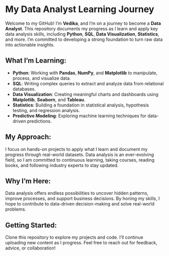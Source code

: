 # My Data Analyst Learning Journey

Welcome to my GitHub! I’m **Vedika**, and I’m on a journey to become a **Data Analyst**. This repository documents my progress as I learn and apply key data analysis skills, including **Python**, **SQL**, **Data Visualization**, **Statistics**, and more. I’m committed to developing a strong foundation to turn raw data into actionable insights.

## What I’m Learning:
- **Python**: Working with **Pandas**, **NumPy**, and **Matplotlib** to manipulate, process, and visualize data.
- **SQL**: Writing complex queries to extract and analyze data from relational databases.
- **Data Visualization**: Creating meaningful charts and dashboards using **Matplotlib**, **Seaborn**, and **Tableau**.
- **Statistics**: Building a foundation in statistical analysis, hypothesis testing, and regression analysis.
- **Predictive Modeling**: Exploring machine learning techniques for data-driven predictions.

## My Approach:
I focus on hands-on projects to apply what I learn and document my progress through real-world datasets. Data analysis is an ever-evolving field, so I am committed to continuous learning, taking courses, reading books, and following industry experts to stay updated.

## Why I’m Here:
Data analysis offers endless possibilities to uncover hidden patterns, improve processes, and support business decisions. By honing my skills, I hope to contribute to data-driven decision-making and solve real-world problems.

## Getting Started:
Clone this repository to explore my projects and code. I’ll continue uploading new content as I progress. Feel free to reach out for feedback, advice, or collaboration!
